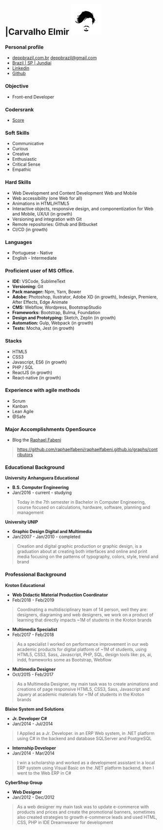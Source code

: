 # |Carvalho Elmir [![brand](assets/brand.jpg)](https://github.com/deppbrazil/cv) #

### Personal profile ### 
* [deppbrazil.com.br](https://www.deppbrazil.com)
deppbrazil@gmail.com 
* [Brazil | SP | Jundiaí](https://www.google.com.br/maps/place/Jundia%C3%AD,+SP/@-23.1896366,-47.1868625,11z/data=!3m1!4b1!4m5!3m4!1s0x94cf24293cc00531:0xf686a1c1163c6bbb!8m2!3d-23.1857076!4d-46.8978057)
* [Linkedin](https://www.linkedin.com/in/deppbrazil/)
* [Github](https://github.com/deppbrazil)

### Objective ###
* Front-end Developer

### Codersrank ### 
* [Score](https://profile.codersrank.io/user/deppbrazil)

### Soft Skills ###
* Communicative 
* Curious
* Creative
* Enthusiastic
* Critical Sense
* Empathic

### Hard Skills ###
* Web Development and Content Development Web and Mobile
* Web accessibility (one Web for all)
* Animations in HTML/HTML5
* Interactive objects, responsive design, and componentization for Web and Mobile, UX/UI (in growth) 
* Versioning and integration with Git
* Remote repositories: Github and Bitbucket 
* CI/CD (in growth)
  
### Languages ### 
* Portuguese - Native
* English - Intermediate

### Proficient user of MS Office. ###
* **IDE:** VSCode, SublimeText
* **Versioning:** Git
* **Pack manager:** Npm, Yarn, Bower
* **Adobe:** Photoshop, Ilustrator, Adobe XD (in growth), Indesign, Premiere, After Effects, Edge Animate 
* **CMS:** Webflow, Wordpress, BootstrapStudio
* **Frameworks:** Bootstrap, Bulma, Foundation
* **Design and Prototyping:** Sketch, Zeplin (in growth)
* **Automation:** Gulp, Webpack (in growth)
* **Tests:** Mocha, Jest (in growth)

### Stacks ###
* HTML5
* CSS3
* Javascript, ES6 (in growth) 
* PHP / SQL
* ReactJS (in growth) 
* React-native (in growth)

### Experience with agile methods ###
* Scrum
* Kanban
* Lean Agile
* @Safe

### Major Accomplishments OpenSource ###
* Blog the [Raphael Fabeni](https://github.com/raphaelfabeni)
> https://github.com/raphaelfabeni/raphaelfabeni.github.io/graphs/contributors

### Educational Background ###
**University Anhanguera Educational**
* **B.S. Computer Engineering**
* Jan/2016 - current - studying 
> Today in the 7th semester in Bachelor in Computer Engineering, course focused on calculations, hardware, software, planning and management

**University UNIP**
* **Graphic Design Digital and Multimedia**
* Jan/2007 - Jan/2010 - completed 
> Creation and digital graphic production or graphic design, is a graduation about at creating both interfaces and online and print media focusing on the patterns of typography, colors, style, trend and brand

### Professional Background ###
**Kroton Educational**
* **Web Didactic Material Production Coordinator**
* Feb/2018 - Feb/2019
> Coordinating a multidisciplinary team of 14 person, well they are: designers, diagraming and web designers, we work on a product of learning that directly impacts ~1M of students in the Kroton brands

* **Multimedia Specialist**
* Feb/2017 - Feb/2018
> As a specialist I worked on performance improvement in our web academic products for digital platform of ~1M of students, using HTML5, CSS3, Sass, Javascript, PHP, SQL, design tools like: ps, ai, indd, frameworks some as Bootstrap, Webflow

* **Multimedia Designer**
* Oct/2015 - Feb/2017
> As a Multimedia Designer, my main task was to create animations and creations of page responsive HTML5, CSS3, Sass, Javascript and Jquery at academic materials for ~1M of students in the Kroton brands

**Blaise System and Solutions**
* **Jr. Developer C#**
* Jan/2014 - Jul/2014
> I Applied as a Jr. Developer. in an ERP Web system, in .NET platform using C# in the backend and database SQLServer and PostgreSQL

* **Internship Developer**
* Jan/2014 - Mar/2014
> I win a scholarship and worked as a development assistant in a local ERP system using Visual Basic on the .NET platform backend, then I went to the Web ERP in C#

**CyberShop Group**
* **Web Designer**
* Jan/2012 - Dec/2012
> As a web designer my main task was to update e-commerce with products and prices and create the promotional banners, sometimes also created strategies to growth e-commerce leads and used HTML, CSS, PHP in IDE Dreamweaver for development
